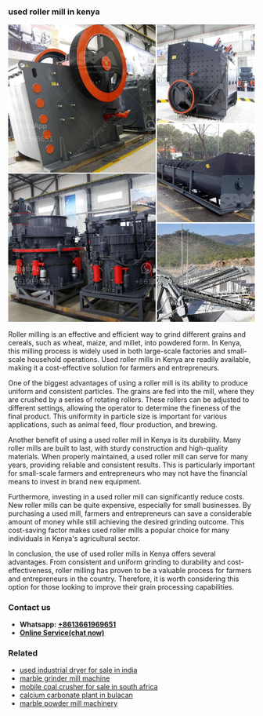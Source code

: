 <h3>used roller mill in kenya</h3><img src='1702952786.jpg' alt=''><p>Roller milling is an effective and efficient way to grind different grains and cereals, such as wheat, maize, and millet, into powdered form. In Kenya, this milling process is widely used in both large-scale factories and small-scale household operations. Used roller mills in Kenya are readily available, making it a cost-effective solution for farmers and entrepreneurs.</p><p>One of the biggest advantages of using a roller mill is its ability to produce uniform and consistent particles. The grains are fed into the mill, where they are crushed by a series of rotating rollers. These rollers can be adjusted to different settings, allowing the operator to determine the fineness of the final product. This uniformity in particle size is important for various applications, such as animal feed, flour production, and brewing.</p><p>Another benefit of using a used roller mill in Kenya is its durability. Many roller mills are built to last, with sturdy construction and high-quality materials. When properly maintained, a used roller mill can serve for many years, providing reliable and consistent results. This is particularly important for small-scale farmers and entrepreneurs who may not have the financial means to invest in brand new equipment.</p><p>Furthermore, investing in a used roller mill can significantly reduce costs. New roller mills can be quite expensive, especially for small businesses. By purchasing a used mill, farmers and entrepreneurs can save a considerable amount of money while still achieving the desired grinding outcome. This cost-saving factor makes used roller mills a popular choice for many individuals in Kenya's agricultural sector.</p><p>In conclusion, the use of used roller mills in Kenya offers several advantages. From consistent and uniform grinding to durability and cost-effectiveness, roller milling has proven to be a valuable process for farmers and entrepreneurs in the country. Therefore, it is worth considering this option for those looking to improve their grain processing capabilities.</p><h3>Contact us</h3><ul><li><strong>Whatsapp:&nbsp;<a href="https://wa.me/8613661969651">+8613661969651</a></strong></li><li><a href="https://swt.shibang-china.com/?git&amp;zhl&amp;used roller mill in kenya"><strong>Online Service(chat now)</strong></a></li></ul><h3>Related</h3><ul><li><a href='used industrial dryer for sale in india.md'>used industrial dryer for sale in india</a></li><li><a href='marble grinder mill machine.md'>marble grinder mill machine</a></li><li><a href='mobile coal crusher for sale in south africa.md'>mobile coal crusher for sale in south africa</a></li><li><a href='calcium carbonate plant in bulacan.md'>calcium carbonate plant in bulacan</a></li><li><a href='marble powder mill machinery.md'>marble powder mill machinery</a></li></ul>